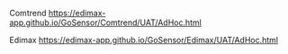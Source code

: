 Comtrend
https://edimax-app.github.io/GoSensor/Comtrend/UAT/AdHoc.html

Edimax
https://edimax-app.github.io/GoSensor/Edimax/UAT/AdHoc.html


